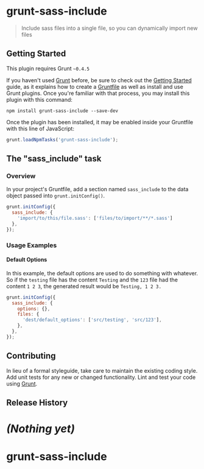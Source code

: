 # grunt-sass-include

> Include sass files into a single file, so you can dynamically import new files

## Getting Started
This plugin requires Grunt `~0.4.5`

If you haven't used [Grunt](http://gruntjs.com/) before, be sure to check out the [Getting Started](http://gruntjs.com/getting-started) guide, as it explains how to create a [Gruntfile](http://gruntjs.com/sample-gruntfile) as well as install and use Grunt plugins. Once you're familiar with that process, you may install this plugin with this command:

```shell
npm install grunt-sass-include --save-dev
```

Once the plugin has been installed, it may be enabled inside your Gruntfile with this line of JavaScript:

```js
grunt.loadNpmTasks('grunt-sass-include');
```

## The "sass_include" task

### Overview
In your project's Gruntfile, add a section named `sass_include` to the data object passed into `grunt.initConfig()`.

```js
grunt.initConfig({
  sass_include: {
    'import/to/this/file.sass': ['files/to/import/**/*.sass']
  },
});
```

### Usage Examples

#### Default Options
In this example, the default options are used to do something with whatever. So if the `testing` file has the content `Testing` and the `123` file had the content `1 2 3`, the generated result would be `Testing, 1 2 3.`

```js
grunt.initConfig({
  sass_include: {
    options: {},
    files: {
      'dest/default_options': ['src/testing', 'src/123'],
    },
  },
});
```

## Contributing
In lieu of a formal styleguide, take care to maintain the existing coding style. Add unit tests for any new or changed functionality. Lint and test your code using [Grunt](http://gruntjs.com/).

## Release History
_(Nothing yet)_
=======
grunt-sass-include
==================
